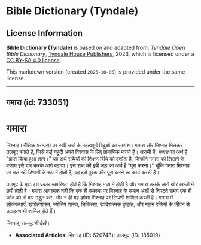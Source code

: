 # Bible Dictionary (Tyndale)

## License Information

**Bible Dictionary (Tyndale)** is based on and adapted from: _Tyndale Open Bible Dictionary_, [Tyndale House Publishers](https://tyndaleopenresources.com/), 2023, which is licensed under a [CC BY-SA 4.0 license](https://creativecommons.org/licenses/by-sa/4.0/legalcode.en).

This markdown version (created `2025-10-06`) is provided under the same license.



--------------------------------

## गमारा (id: 733051)

**गमारा**
=========

मिश्नाह (मौखिक परम्परा) पर रब्बी चर्चा के महत्वपूर्ण बिंदुओं का सारांश। गमारा और मिश्नाह मिलकर तलमूद बनाते हैं, जिसे कई यहूदी अपने विश्वास के लिए प्रामाणिक मानते हैं। अरामी में, *गमारा* का अर्थ है "प्राप्त किया हुआ ज्ञान।" यह अर्थ रब्बियों की शिक्षण विधि को दर्शाता है, जिन्होंने गमारा को लिखने के बजाय इसे याद करके आगे बढ़ाया। इस शब्द की इब्री जड़ का अर्थ है "पूरा करना।" चूंकि गमारा मिश्नाह पर चल रही टिप्पणी के रूप में होती है, यह इसे पूरक और पूरा करने का कार्य करती है।

तलमूद के पृष्ठ इस प्रकार व्यवस्थित होते हैं कि मिश्नाह मध्य में होती है और गमारा उसके चारों ओर खण्डों में छपी होती है। गमारा आवश्यक नहीं कि एक ही समस्या पर मिश्नाह के समान अंशों से निपटते समय एक ही स्रोत को दो बार उद्धृत करे, और न ही यह हमेशा मिश्नाह पर टिप्पणी शामिल करती है। गमारा में लोककथाएँ, खगोलशास्त्र, ज्योतिष शास्त्र, चिकित्सा, उपदेशात्मक दृष्टांत, और महान रब्बियों के जीवन से उदाहरण भी शामिल होते हैं।

मिश्नाह; तलमूद*भी देखें*।

* **Associated Articles:** मिश्नाह (ID: 620743); तालमुद (ID: 185019)

